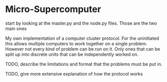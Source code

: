 # Micro-Supercomputer

start by looking at the master.py and the node.py files. Those are the two main ones

My own implementation of a computer cluster protocol. 
For the uninitiated this allows multiple computers to work together on a single problem. However not every kind of problem can be run on it. Only ones that can be split up into discrete units that can be independently worked on. 

TODO, describe the limitations and format that the problems must be put in.

TODO, give more extensive explanation of how the protocol works
